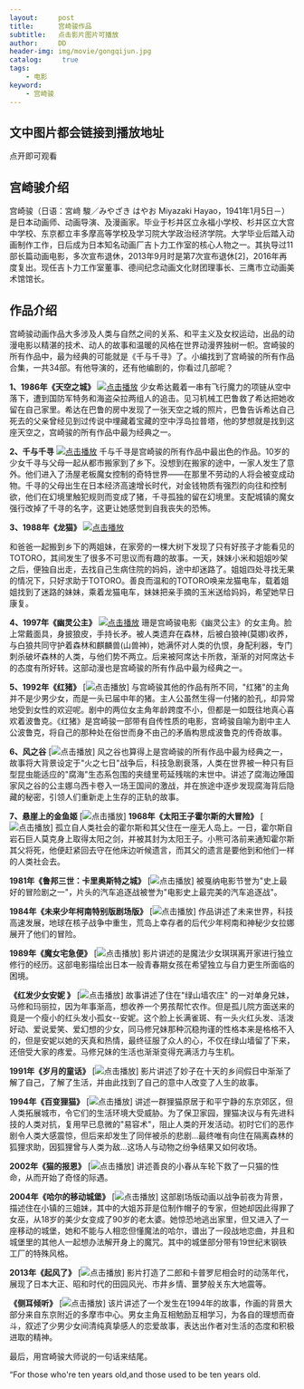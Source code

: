 ```yaml
---
layout:     post
title:      宫崎骏作品
subtitle:   点击影片图片可播放
author:     DD
header-img: img/movie/gongqijun.jpg
catalog: 	 true
tags:
    - 电影
keyword: 
    - 宫崎骏
---
```


## 文中图片都会链接到播放地址
点开即可观看


## 宫崎骏介绍
 
 宫崎骏（日语：宮﨑 駿／みやざき はやお Miyazaki Hayao，1941年1月5日－）是日本动画师、动画导演、及漫画家。毕业于杉并区立永福小学校、杉并区立大宫中学校、东京都立丰多摩高等学校及学习院大学政治经济学院。大学毕业后踏入动画制作工作，日后成为日本知名动画厂吉卜力工作室的核心人物之一。其执导过11部长篇动画电影，多次宣布退休，2013年9月时是第7次宣布退休[2]，2016年再度复出。现任吉卜力工作室董事、德间纪念动画文化财团理事长、三鹰市立动画美术馆馆长。

## 作品介绍

宫崎骏动画作品大多涉及人类与自然之间的关系、和平主义及女权运动，出品的动漫电影以精湛的技术、动人的故事和温暖的风格在世界动漫界独树一帜。宫崎骏的所有作品中，最为经典的可能就是《千与千寻》了。小编找到了宫崎骏的所有作品合集，一共34部。有他导演的，还有他编剧的，你看过几部呢？


**1、1986年《天空之城》**
[![点击播放](https://yabaowang.github.io/img/movie/tiankongzhicheng.jpg)](http://28xx.top/index.php/vod/play/id/1758/sid/1/nid/1.html)
少女希达戴着一串有飞行魔力的项链从空中落下，遭到国防军特务和海盗朵拉两组人的追击。见习机械工巴鲁救了希达把她收留在自己家里。希达在巴鲁的房中发现了一张天空之城的照片，巴鲁告诉希达自己死去的父亲曾经见到过传说中埋藏着宝藏的空中浮岛拉普塔，他的梦想就是找到这座天空之，宫崎骏的所有作品中最为经典之一。

**2、千与千寻**
[![点击播放](https://yabaowang.github.io/img/movie/qianyuqianxun.jpg)](http://28xx.top/index.php/vod/play/id/18649/sid/1/nid/1.html)
千与千寻是宫崎骏的所有作品中最出色的作品。10岁的少女千寻与父母一起从都市搬家到了乡下。没想到在搬家的途中，一家人发生了意外。他们进入了汤屋老板魔女控制的奇特世界——在那里不劳动的人将会被变成动物。千寻的父母出生在日本经济高速增长时代，对金钱物质有强烈的向往和控制欲，他们在幻境里触犯规则而变成了猪，千寻孤独的留在幻境里。支配城镇的魔女强行改掉了千寻的名字，这更让她感觉到自我丧失的恐怖。

**3、1988年《龙猫》**
[![点击播放](http://crawl.nosdn.127.net/nbotreplaceimg/807fb39cdf0a2cc26bd7c0ec0855255d/5fa3c488d591a1cff56ac1afb8f0b7d5.jpg)](http://28xx.top/index.php/vod/play/id/9400/sid/1/nid/1.html)

和爸爸一起搬到乡下的两姐妹，在家旁的一棵大树下发现了只有好孩子才能看见的TOTORO，其间发生了很多不可思议而有趣的故事。一天，妹妹小米和姐姐吵架之后，便独自出走，去找自己生病住院的妈妈，途中却迷路了。姐姐四处寻找无果的情况下，只好求助于TOTORO。善良而温和的TOTORO唤来龙猫电车，载着姐姐找到了迷路的妹妹，乘着龙猫电车，妹妹把亲手摘的玉米送给妈妈，希望她早日康复。

**4、1997年《幽灵公主》**
[![点击播放](http://crawl.nosdn.127.net/nbotreplaceimg/807fb39cdf0a2cc26bd7c0ec0855255d/d5e55a248824ebc405ade0ca8300b161.jpg)](http://28xx.top/index.php/vod/play/id/9860/sid/1/nid/1.html)
珊是宫崎骏电影《幽灵公主》的女主角。脸上常戴面具，身披狼皮，手持长矛。被人类遗弃在森林，后被白狼神(莫娜)收养，与白狼共同守护着森林和麒麟兽(山兽神)，她满怀对人类的仇恨，身配利器，专门刺杀破坏森林的人类，与他们势不两立。后来被阿席达卡所救，渐渐的对阿席达卡的态度有所好转。这部动漫也是宫崎骏的所有作品中最为经典之一。

**5、1992年《红猪》**
[![点击播放](http://crawl.nosdn.127.net/nbotreplaceimg/807fb39cdf0a2cc26bd7c0ec0855255d/bcc1a9c1d5eae332fcb7ddc33d2f468a.jpg)]
与宫崎骏其他的作品有所不同，"红猪"的主角并不是少男少女，而是一头已届中年的猪。主人公虽然生得一付猪的脸孔，却异常地受到女性的欢迎呢。剧中的两位女主角年龄跨度不小，但都是一如既往地真心喜欢着波鲁克。《红猪》是宫崎骏一部带有自传性质的电影，宫崎骏自喻为剧中主人公波鲁克，将自己的那种处在俗世而身不由己的矛盾构思成波鲁克的传奇故事。

**6、风之谷**
[![点击播放](http://crawl.nosdn.127.net/nbotreplaceimg/807fb39cdf0a2cc26bd7c0ec0855255d/1bcf9d4707b04ced583efed884dc9f0b.jpg)]
风之谷也算得上是宫崎骏的所有作品中最为经典之一，故事将大背景设定于"火之七日"战争后，科技急剧衰落，人类在世界被一种只有巨型昆虫能适应的"腐海"生态系包围的夹缝里苟延残喘的末世中。讲述了腐海边陲国家风之谷的公主娜乌西卡卷入一场王国间的激战，并在旅途中逐步发现腐海背后隐藏的秘密，引领人们重新走上生存的正轨的故事。

**7、悬崖上的金鱼姬**
[![点击播放](http://crawl.nosdn.127.net/nbotreplaceimg/807fb39cdf0a2cc26bd7c0ec0855255d/7eb8c521d963916b036fd75b079bb7a3.jpg)]
**1968年《太阳王子霍尔斯的大冒险》**
[![点击播放](http://crawl.nosdn.127.net/nbotreplaceimg/807fb39cdf0a2cc26bd7c0ec0855255d/5db8cf695f31da2f873a7a6bc77f3254.jpg)]
孤立自人类社会的霍尔斯和其父住在一座无人岛上。一日，霍尔斯自岩石巨人莫克身上取得太阳之剑，并被其封为太阳王子。小熊可洛前来通知霍尔斯其父将死，他便赶紧回去守在他床边听候遗言，而其父的遗言是要他到和他们一样的人类社会去。

**1981年《鲁邦三世：卡里奥斯特之城》**
[![点击播放](http://crawl.nosdn.127.net/nbotreplaceimg/807fb39cdf0a2cc26bd7c0ec0855255d/2a3cbcde4ce467c62a334e3a04af37f7.jpg)]
被戛纳电影节誉为"史上最好的冒险剧之一"，片头的汽车追逐战被誉为"电影史上最完美的汽车追逐战"。

**1984年《未来少年柯南特别版剧场版》**
[![点击播放](http://crawl.nosdn.127.net/nbotreplaceimg/807fb39cdf0a2cc26bd7c0ec0855255d/0da8dd5571932ee361b6ab918b9bc93c.jpg)]
作品讲述了未来世界，科技高速发展，地球在核子战争中重生，荒岛上幸存者的后代少年柯南和神秘少女拉娜展开了他们的冒险。

**1989年《魔女宅急便》**
[![点击播放](http://crawl.nosdn.127.net/nbotreplaceimg/807fb39cdf0a2cc26bd7c0ec0855255d/0828ec85b65e7561c07c17d3b1d0dedd.jpg)]
影片讲述的是魔法少女琪琪离开家进行独立修行的经历。这部电影描绘出日本一般青春期女孩在希望独立与自力更生所面临的困境。

**《红发少女安妮 》**
[![点击播放](http://crawl.nosdn.127.net/nbotreplaceimg/807fb39cdf0a2cc26bd7c0ec0855255d/944a9cb3055b2b38b89403b1fb9fdd52.jpg)]
故事讲述了住在"绿山墙农庄" 的一对单身兄妹，马修和玛丽拉，因为年事渐高，想收养一个男孩帮忙农作。但是孤儿院方面送来的竟是一个瘦小的红头发小孤女--安妮。这个脸上长满雀斑、有一头火红头发、活泼好动、爱说爱笑、爱幻想的少女，同马修兄妹那种沉稳拘谨的性格本来是格格不入的，但是安妮以她的天真和热情，最终征服了众人的心，不仅在绿山墙留了下来，还倍受大家的疼爱。马修兄妹的生活也渐渐变得充满活力与生机。

**1991年《岁月的童话》**
[![点击播放](http://crawl.nosdn.127.net/nbotreplaceimg/807fb39cdf0a2cc26bd7c0ec0855255d/769d6dd1d697d958c4ddb49993d1e153.jpg)]
影片讲述了妙子在十天的乡间假日中渐渐了解了自己，了解了生活，并由此找到了自己的意中人改变了人生的故事。

**1994年《百变狸猫》**
[![点击播放](http://crawl.nosdn.127.net/nbotreplaceimg/807fb39cdf0a2cc26bd7c0ec0855255d/18b5a56be6c1efce439477c14e695bc0.jpg)]
讲述一群狸猫原居于和平宁静的东京郊区，但人类拓展城市，令它们的生活环境大受威胁。为了保卫家园，狸猫决议与有先进科技的人类对抗，复用早已息微的"易容术"，阻止人类的开发活动。初时它们的恶作剧令人类大感震惊，但后来却发生了同伴被杀的悲剧...最终唯有向住在隔离森林的狐狸求助，因狐狸曾与人类为敌...这场人与动物之纷争结果又如何收场。

**2002年《猫的报恩》**
[![点击播放](http://crawl.nosdn.127.net/nbotreplaceimg/807fb39cdf0a2cc26bd7c0ec0855255d/afddb47670c228153e844b0ac42c5e53.jpg)]
讲述善良的小春从车轮下救了一只猫的性命，从而开始了奇怪的际遇。

**2004年《哈尔的移动城堡》**
[![点击播放](http://crawl.nosdn.127.net/nbotreplaceimg/807fb39cdf0a2cc26bd7c0ec0855255d/49e2d1afc8926161975eacd2819c5d61.jpg)]
这部剧场版动画以战争前夜为背景，描述住在小镇的三姐妹，其中的大姐苏菲是位制作帽子的专家，但她却因此得罪了女巫，从18岁的美少女变成了90岁的老太婆。她惊恐地逃出家里，但又进入了一座移动的城堡，她和不能与人相恋但懂魔法的哈尔，谱出了一段战地恋曲，并且和城堡里的其他人一起想办法解开身上的魔咒。其中的城堡部分带有19世纪末钢铁工厂的特殊风格。

**2013年《起风了》**
[![点击播放](http://crawl.nosdn.127.net/nbotreplaceimg/807fb39cdf0a2cc26bd7c0ec0855255d/557d9cda8b88fd09f9d93dfcd5886788.jpg)]
影片打造了二郎和卡普罗尼相会时的动荡年代，展现了日本大正、昭和时代的田园风光、市井乡情、噩梦般关东大地震等。

**《侧耳倾听》**
[![点击播放](http://crawl.nosdn.127.net/nbotreplaceimg/807fb39cdf0a2cc26bd7c0ec0855255d/db01d6538446f241213c7f6d5afecc93.jpg)]
该片讲述了一个发生在1994年的故事，作画的背景大部分来自东京附近的多摩市中心。男女主角互相勉励互相学习，为各自的理想而奋斗，叙述了少男少女间清纯真挚感人的恋爱故事，表达出作者对生活的态度和积极进取的精神。


最后，用宫崎骏大师说的一句话来结尾。

“For those who're ten years old,and those used to be ten years old. 